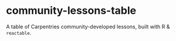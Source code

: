 # community-lessons-table
A table of Carpentries community-developed lessons, built with R & `reactable`.
